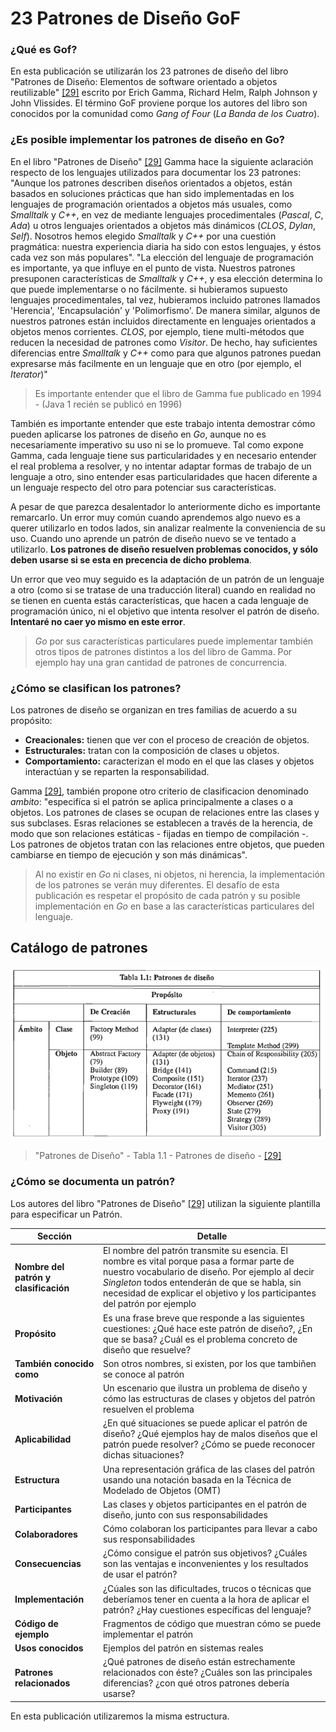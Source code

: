 # 23 Patrones de Diseño GoF

### ¿Qué es Gof?

En esta publicación se utilizarán los 23 patrones de diseño del libro "Patrones de Diseño: Elementos de software orientado a objetos reutilizable" [\[29\]](recursos.md) escrito por Erich Gamma, Richard Helm, Ralph Johnson y John Vlissides.
El término GoF proviene porque los autores del libro son conocidos por la comunidad como _Gang of Four_ (_La Banda de los Cuatro_).

### ¿Es posible implementar los patrones de diseño en Go?

En el libro "Patrones de Diseño" [\[29\]](recursos.md) Gamma hace la siguiente aclaración respecto de los lenguajes utilizados para documentar los 23 patrones: "Aunque los patrones describen diseños orientados a objetos, están basados en soluciones prácticas que han sido implementadas en los lenguajes de programación orientados a objetos más usuales, como _Smalltalk_ y _C++_, en vez de mediante lenguajes procedimentales (_Pascal_, _C_, _Ada_) u otros lenguajes orientados a objetos más dinámicos (_CLOS_, _Dylan_, _Self_). Nosotros hemos elegido _Smalltalk_ y _C++_ por una cuestión pragmática: nuestra experiencia diaria ha sido con estos lenguajes, y éstos cada vez son más populares". "La elección del lenguaje de programación es importante, ya que influye en el punto de vista. Nuestros patrones presuponen características de _Smalltalk_ y _C++_, y esa elección determina lo que puede implementarse o no fácilmente. si hubieramos supuesto lenguajes procedimentales, tal vez, hubieramos incluido patrones llamados 'Herencia', 'Encapsulación' y 'Polimorfismo'. De manera similar, algunos de nuestros patrones están incluidos directamente en lenguajes orientados a objetos menos corrientes. _CLOS_, por ejemplo, tiene multi-métodos que reducen la necesidad de patrones como _Visitor_. De hecho, hay suficientes diferencias entre _Smalltalk_ y _C++_ como para que algunos patrones puedan expresarse más facilmente en un lenguaje que en otro (por ejemplo, el _Iterator_)"

> Es importante entender que el libro de Gamma fue publicado en 1994 - (Java 1 recién se publicó en 1996)

También es importante entender que este trabajo intenta demostrar cómo pueden aplicarse los patrones de diseño en _Go_, aunque no es necesariamente imperativo su uso ni se lo promueve. Tal como expone Gamma, cada lenguaje tiene sus particularidades y en necesario entender el real problema a resolver, y no intentar adaptar formas de trabajo de un lenguaje a otro, sino entender esas particularidades que hacen diferente a un lenguaje respecto del otro para potenciar sus características.

A pesar de que parezca desalentador lo anteriormente dicho es importante remarcarlo. Un error muy común cuando aprendemos algo nuevo es a querer utilizarlo en todos lados, sin analizar realmente la conveniencia de su uso. Cuando uno aprende un patrón de diseño nuevo se ve tentado a utilizarlo. **Los patrones de diseño resuelven problemas conocidos, y sólo deben usarse si se esta en precencia de dicho problema**.

Un error que veo muy seguido es la adaptación de un patrón de un lenguaje a otro (como si se tratase de una traducción literal) cuando en realidad no se tienen en cuenta estás características, que hacen a cada lenguaje de programación único, ni el objetivo que intenta resolver el patrón de diseño. **Intentaré no caer yo mismo en este error**.

> _Go_ por sus características particulares puede implementar también otros tipos de patrones distintos a los del libro de Gamma. Por ejemplo hay una gran cantidad de patrones de concurrencia.

### ¿Cómo se clasifican los patrones?

Los patrones de diseño se organizan en tres familias de acuerdo a su propósito:

* **Creacionales:** tienen que ver con el proceso de creación de objetos.
* **Estructurales:** tratan con la composición de clases u objetos.
* **Comportamiento:** caracterizan el modo en el que las clases y objetos interactúan y se reparten la responsabilidad.

Gamma [\[29\]](recursos.md), también propone otro criterio de clasificacion denominado *ambito*: "especifíca si el patrón se aplica principalmente a clases o a objetos. Los patrones de clases se ocupan de relaciones entre las clases y sus subclases. Esras relaciones se establecen a través de la herencia, de modo que son relaciones estáticas - fijadas en tiempo de compilación -. Los patrones de objetos tratan con las relaciones entre objetos, que pueden cambiarse en tiempo de ejecución y son más dinámicas".

> Al no existir en _Go_ ni clases, ni objetos, ni herencia, la implementación de los patrones se verán muy diferentes. El desafío de esta publicación es respetar el propósito de cada patrón y su posible implementación en _Go_ en base a las características particulares del lenguaje.

## Catálogo de patrones

![](/assets/gamma/tabla1-1.png)

> "Patrones de Diseño" - Tabla 1.1 - Patrones de diseño - [\[29\]](recursos.md)

### ¿Cómo se documenta un patrón?

Los autores del libro "Patrones de Diseño" [\[29\]](recursos.md) utilizan la siguiente plantilla para especificar un Patrón.

| Sección | Detalle |
| -- | -- |
| **Nombre del patrón y clasificación** | El nombre del patrón transmite su esencia. El nombre es vital porque pasa a formar parte de nuestro vocabulario de diseño. Por ejemplo al decir _Singleton_ todos entenderán de que se habla, sin necesidad de explicar el objetivo y los participantes del patrón por ejemplo |
| **Propósito** | Es una frase breve que responde a las siguientes cuestiones: ¿Qué hace este patrón de diseño?, ¿En que se basa? ¿Cuál es el problema concreto de diseño que resuelve? |
| **También conocido como** | Son otros nombres, si existen, por los que tambiñen se conoce al patrón |
| **Motivación** | Un escenario que ilustra un problema de diseño y cómo las estructuras de clases y objetos del patrón resuelven el problema |
| **Aplicabilidad** | ¿En qué situaciones se puede aplicar el patrón de diseño? ¿Qué ejemplos hay de malos diseños que el patrón puede resolver? ¿Cómo se puede reconocer dichas situaciones? |
| **Estructura** | Una representación gráfica de las clases del patrón usando una notación basada en la Técnica de Modelado de Objetos (OMT) |
| **Participantes** | Las clases y objetos participantes en el patrón de diseño, junto con sus responsabilidades |
| **Colaboradores** | Cómo colaboran los participantes para llevar a cabo sus responsabilidades |
| **Consecuencias** | ¿Cómo consigue el patrón sus objetivos? ¿Cuáles son las ventajas e inconvenientes y los resultados de usar el patrón? |
| **Implementación** | ¿Cúales son las dificultades, trucos o técnicas que deberíamos tener en cuenta a la hora de aplicar el patrón? ¿Hay cuestiones específicas del lenguaje? |
| **Código de ejemplo** | Fragmentos de código que muestran cómo se puede implementar el patrón |
| **Usos conocidos** | Ejemplos del patrón en sistemas reales |
| **Patrones relacionados** | ¿Qué patrones de diseño están estrechamente relacionados con éste? ¿Cuáles son las principales diferencias? ¿con qué otros patrones debería usarse? |

En esta publicación utilizaremos la misma estructura.
